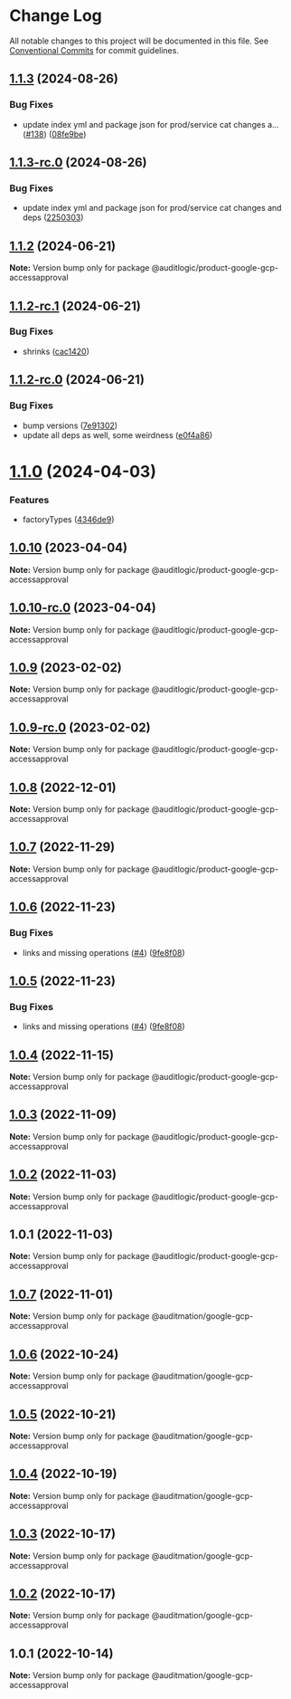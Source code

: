 # Change Log

All notable changes to this project will be documented in this file.
See [Conventional Commits](https://conventionalcommits.org) for commit guidelines.

## [1.1.3](https://github.com/auditlogic/product/compare/@auditlogic/product-google-gcp-accessapproval@1.1.2...@auditlogic/product-google-gcp-accessapproval@1.1.3) (2024-08-26)


### Bug Fixes

* update index yml and package json for prod/service cat changes a… ([#138](https://github.com/auditlogic/product/issues/138)) ([08fe9be](https://github.com/auditlogic/product/commit/08fe9beb1c8457462a19bc69caa02e6212d97e1a))





## [1.1.3-rc.0](https://github.com/auditlogic/product/compare/@auditlogic/product-google-gcp-accessapproval@1.1.2...@auditlogic/product-google-gcp-accessapproval@1.1.3-rc.0) (2024-08-26)


### Bug Fixes

* update index yml and package json for prod/service cat changes and deps ([2250303](https://github.com/auditlogic/product/commit/225030363a363608240135b7ebed386b28f01e4b))





## [1.1.2](https://github.com/auditlogic/product/compare/@auditlogic/product-google-gcp-accessapproval@1.1.2-rc.1...@auditlogic/product-google-gcp-accessapproval@1.1.2) (2024-06-21)

**Note:** Version bump only for package @auditlogic/product-google-gcp-accessapproval





## [1.1.2-rc.1](https://github.com/auditlogic/product/compare/@auditlogic/product-google-gcp-accessapproval@1.1.2-rc.0...@auditlogic/product-google-gcp-accessapproval@1.1.2-rc.1) (2024-06-21)


### Bug Fixes

* shrinks ([cac1420](https://github.com/auditlogic/product/commit/cac14200fefcd8183ab69fe89a47bd3f70f563e9))





## [1.1.2-rc.0](https://github.com/auditlogic/product/compare/@auditlogic/product-google-gcp-accessapproval@1.1.0...@auditlogic/product-google-gcp-accessapproval@1.1.2-rc.0) (2024-06-21)


### Bug Fixes

* bump versions ([7e91302](https://github.com/auditlogic/product/commit/7e913023b8b312150ed7762c32fbbe616be71de5))
* update all deps as well, some weirdness ([e0f4a86](https://github.com/auditlogic/product/commit/e0f4a864714e2d3de6bbf3da014d5312fe53be2f))





# [1.1.0](https://github.com/auditlogic/product/compare/@auditlogic/product-google-gcp-accessapproval@1.0.10...@auditlogic/product-google-gcp-accessapproval@1.1.0) (2024-04-03)


### Features

* factoryTypes ([4346de9](https://github.com/auditlogic/product/commit/4346de92693aee892fccf725338ffc7b80ab182b))





## [1.0.10](https://github.com/auditlogic/product/compare/@auditlogic/product-google-gcp-accessapproval@1.0.9...@auditlogic/product-google-gcp-accessapproval@1.0.10) (2023-04-04)

**Note:** Version bump only for package @auditlogic/product-google-gcp-accessapproval





## [1.0.10-rc.0](https://github.com/auditlogic/product/compare/@auditlogic/product-google-gcp-accessapproval@1.0.9...@auditlogic/product-google-gcp-accessapproval@1.0.10-rc.0) (2023-04-04)

**Note:** Version bump only for package @auditlogic/product-google-gcp-accessapproval





## [1.0.9](https://github.com/auditlogic/product/compare/@auditlogic/product-google-gcp-accessapproval@1.0.8...@auditlogic/product-google-gcp-accessapproval@1.0.9) (2023-02-02)

**Note:** Version bump only for package @auditlogic/product-google-gcp-accessapproval





## [1.0.9-rc.0](https://github.com/auditlogic/product/compare/@auditlogic/product-google-gcp-accessapproval@1.0.8...@auditlogic/product-google-gcp-accessapproval@1.0.9-rc.0) (2023-02-02)

**Note:** Version bump only for package @auditlogic/product-google-gcp-accessapproval





## [1.0.8](https://github.com/auditlogic/product/compare/@auditlogic/product-google-gcp-accessapproval@1.0.7...@auditlogic/product-google-gcp-accessapproval@1.0.8) (2022-12-01)

**Note:** Version bump only for package @auditlogic/product-google-gcp-accessapproval





## [1.0.7](https://github.com/auditlogic/product/compare/@auditlogic/product-google-gcp-accessapproval@1.0.6...@auditlogic/product-google-gcp-accessapproval@1.0.7) (2022-11-29)

**Note:** Version bump only for package @auditlogic/product-google-gcp-accessapproval





## [1.0.6](https://github.com/auditlogic/product/compare/@auditlogic/product-google-gcp-accessapproval@1.0.4...@auditlogic/product-google-gcp-accessapproval@1.0.6) (2022-11-23)


### Bug Fixes

* links and missing operations ([#4](https://github.com/auditlogic/product/issues/4)) ([9fe8f08](https://github.com/auditlogic/product/commit/9fe8f08fe7c57fdb79f991ac35bd6ac2e7dcad38))





## [1.0.5](https://github.com/auditlogic/product/compare/@auditlogic/product-google-gcp-accessapproval@1.0.4...@auditlogic/product-google-gcp-accessapproval@1.0.5) (2022-11-23)


### Bug Fixes

* links and missing operations ([#4](https://github.com/auditlogic/product/issues/4)) ([9fe8f08](https://github.com/auditlogic/product/commit/9fe8f08fe7c57fdb79f991ac35bd6ac2e7dcad38))





## [1.0.4](https://github.com/auditlogic/product/compare/@auditlogic/product-google-gcp-accessapproval@1.0.3...@auditlogic/product-google-gcp-accessapproval@1.0.4) (2022-11-15)

**Note:** Version bump only for package @auditlogic/product-google-gcp-accessapproval





## [1.0.3](https://github.com/auditlogic/product/compare/@auditlogic/product-google-gcp-accessapproval@1.0.2...@auditlogic/product-google-gcp-accessapproval@1.0.3) (2022-11-09)

**Note:** Version bump only for package @auditlogic/product-google-gcp-accessapproval





## [1.0.2](https://github.com/auditlogic/product/compare/@auditlogic/product-google-gcp-accessapproval@1.0.1...@auditlogic/product-google-gcp-accessapproval@1.0.2) (2022-11-03)

**Note:** Version bump only for package @auditlogic/product-google-gcp-accessapproval





## 1.0.1 (2022-11-03)

**Note:** Version bump only for package @auditlogic/product-google-gcp-accessapproval





## [1.0.7](https://github.com/auditmation/store-content/compare/@auditmation/google-gcp-accessapproval@1.0.6...@auditmation/google-gcp-accessapproval@1.0.7) (2022-11-01)

**Note:** Version bump only for package @auditmation/google-gcp-accessapproval





## [1.0.6](https://github.com/auditmation/store-content/compare/@auditmation/google-gcp-accessapproval@1.0.5...@auditmation/google-gcp-accessapproval@1.0.6) (2022-10-24)

**Note:** Version bump only for package @auditmation/google-gcp-accessapproval





## [1.0.5](https://github.com/auditmation/store-content/compare/@auditmation/google-gcp-accessapproval@1.0.4...@auditmation/google-gcp-accessapproval@1.0.5) (2022-10-21)

**Note:** Version bump only for package @auditmation/google-gcp-accessapproval





## [1.0.4](https://github.com/auditmation/store-content/compare/@auditmation/google-gcp-accessapproval@1.0.3...@auditmation/google-gcp-accessapproval@1.0.4) (2022-10-19)

**Note:** Version bump only for package @auditmation/google-gcp-accessapproval





## [1.0.3](https://github.com/auditmation/store-content/compare/@auditmation/google-gcp-accessapproval@1.0.2...@auditmation/google-gcp-accessapproval@1.0.3) (2022-10-17)

**Note:** Version bump only for package @auditmation/google-gcp-accessapproval





## [1.0.2](https://github.com/auditmation/store-content/compare/@auditmation/google-gcp-accessapproval@1.0.1...@auditmation/google-gcp-accessapproval@1.0.2) (2022-10-17)

**Note:** Version bump only for package @auditmation/google-gcp-accessapproval





## 1.0.1 (2022-10-14)

**Note:** Version bump only for package @auditmation/google-gcp-accessapproval
